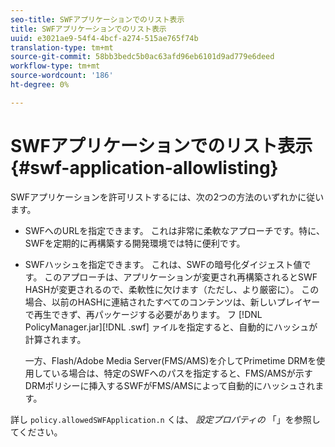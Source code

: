 ```yaml
---
seo-title: SWFアプリケーションでのリスト表示
title: SWFアプリケーションでのリスト表示
uuid: e3021ae9-54f4-4bcf-a274-515ae765f74b
translation-type: tm+mt
source-git-commit: 58bb3bedc5b0ac63afd96eb6101d9ad779e6deed
workflow-type: tm+mt
source-wordcount: '186'
ht-degree: 0%

---
```



# SWFアプリケーションでのリスト表示 {#swf-application-allowlisting}

SWFアプリケーションを許可リストするには、次の2つの方法のいずれかに従います。

* SWFへのURLを指定できます。 これは非常に柔軟なアプローチです。特に、SWFを定期的に再構築する開発環境では特に便利です。
* SWFハッシュを指定できます。 これは、SWFの暗号化ダイジェスト値です。 このアプローチは、アプリケーションが変更され再構築されるとSWF HASHが変更されるので、柔軟性に欠けます（ただし、より厳密に）。 この場合、以前のHASHに連結されたすべてのコンテンツは、新しいプレイヤーで再生できず、再パッケージする必要があります。 フ [!DNL PolicyManager.jar][!DNL .swf] ァイルを指定すると、自動的にハッシュが計算されます。

   一方、Flash/Adobe Media Server(FMS/AMS)を介してPrimetime DRMを使用している場合は、特定のSWFへのパスを指定すると、FMS/AMSが示すDRMポリシーに挿入するSWFがFMS/AMSによって自動的にハッシュされます。

詳し `policy.allowedSWFApplication.n` くは、 *設定プロパティの* 「」を参照してください。
